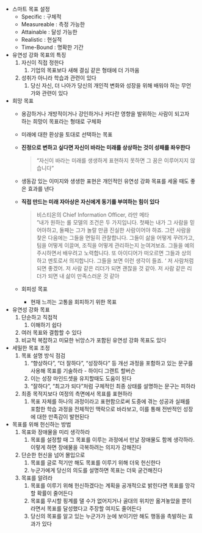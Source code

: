 - 스마트 목표 설정
    - Specific : 구체적
    - Measureable : 측정 가능한
    - Attainable : 달성 가능한
    - Realistic : 현실적
    - Time-Bound : 명확한 기간
- 유연성 강화 목표의 특징
    1. 자신이 직접 정한다
        1. 기업의 목표보다 새해 결심 같은 형태에 더 가까움
    2. 성취가 아니라 학습과 관련이 있다
        1. 당신 자신, 더 나아가 당신의 개인적 변화와 성장을 위해 배워야 하는 무언가와 관련이 있다
- 희망 목표
    - 용감하거나 개방적이거나 강인하거나 커다란 영향을 발위하는 사람이 되고자 하는 희망이 목표라는 형태로 구체화
    - 미래에 대한 환상을 토대로 선택하는 목표
    - **진정으로 변하고 싶다면 자신이 바라는 미래를 상상하는 것이 성패를 좌우한다**
        
        > “자신이 바라는 미래를 생생하게 표현하지 못하면 그 꿈은 이루어지지 않습니다”
        
    - 생동감 있는 이미지와 생생한 표현은 개인적인 유연성 강화 목표를 세울 때도 좋은 효과를 낸다
    - **직접 만드는 미래 자아상은 자신에게 동기를 부여하는 힘이 있다**
        
        > 비스티온의 Chief Information Officer, 라만 메타  
        > ”내가 원하는 롤 모델의 조건은 두 가지입니다. 첫째는 내가 그 사람을 믿어야하고, 둘째는 그가 놀랄 만큼 진실한 사람이어야 하죠. 그런 사람을 찾은 다음에는 그들을 면밀히 관찰합니다. 그들이 삶을 어떻게 꾸려가고, 팀을 어떻게 이끌며, 조직을 어떻게 관리하는지 눈여겨보죠. 그들을 예의 주시하면서 배우려고 노력합니다. 또 아이디어가 떠오르면 그들과 상의하고 멘토로서 의지합니다. 그들을 보면 이런 생각이 들죠. ‘ 저 사람처럼 되면 좋겠어. 저 사람 같은 리더가 되면 괜찮을 것 같아. 저 사람 같은 리더가 되면 내 삶이 만족스러운 것 같아  
        
    - 회피성 목표
        - 현재 느끼는 고통을 회피하기 위한 목표
- 유연성 강화 목표
    1. 단순하고 직접적
        1. 이해하기 쉽다
    2. 여러 목표와 결합할 수 있다
    3. 비교적 복잡하고 미묘한 뉘앙스가 포함된 유연성 강화 목표도 있다
- 세밀한 목표 조정
    1. 목표 설명 방식 점검
        1. “향상하다”, “더 잘하다”, “성장하다” 등 개선 과정을 포함하고 있는 문구를 사용해 목표를 기술하라 - 하이디 그랜트 할버슨
        2. 이는 성장 마인드셋을 유지할때도 도움이 된다
        3. “잘하다”, “최고가 되다”처럼 구체적인 최종 상태를 설명하는 문구는 피하라
    2. 최종 목적지보다 여정의 측면에서 목표를 표현하라
        1. 목표 자체를 하나의 과정이라고 표현함으로써 도중에 겪는 성공과 실패를 포함한 학습 과정을 전체적인 맥락으로 바라보고, 이를 통해 전반적인 성장에 대한 만족감이 발현된다
- 목표를 위해 헌신하는 방법
    1. 목표와 장애물을 미리 생각하라
        1. 목표를 설정할 때 그 목표를 이루는 과정에서 만날 장애물도 함께 생각하라. 이렇게 하면 장애물을 극복하려는 의지가 강해진다
    2. 단순한 헌신을 넘어 몰입으로
        1. 목표를 글로 적기만 해도 목표를 이루기 위해 더욱 헌신한다
        2. 누군가에게 당신의 의도를 설명하면 목표는 더욱 굳건해진다
    3. 목표를 알려라
        1. 목표를 이루기 위해 헌신하겠다는 계획을 공개적으로 밝힌다면 목표를 망각할 확률이 줄어든다
        2. 목표륾 무시할 핑계를 댈 수가 없어지거나 골대의 위치만 옮겨놓았을 뿐이라면서 목표를 달성했다고 주장할 여지도 줄어든다
        3. 당신의 목표를 알고 있는 누군가가 눈에 보이기만 해도 행동을 촉발하는 효과가 있다
